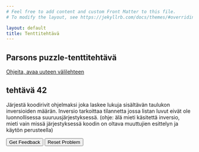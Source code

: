 ```yaml
---
# Feel free to add content and custom Front Matter to this file.
# To modify the layout, see https://jekyllrb.com/docs/themes/#overriding-theme-defaults

layout: default
title: Tenttitehtävä
---
```


## Parsons puzzle-tenttitehtävä 
[Ohjeita, avaa uuteen välilehteen](../ohjeet.md)

## tehtävä 42
Järjestä koodirivit ohjelmaksi joka laskee lukuja sisältävän taulukon inversioiden määrän. Inversio tarkoittaa tilannetta jossa listan luvut eivät ole luonnollisessa suuruusjärjestyksessä. (ohje: älä mieti käsitettä inversio, mieti vain missä järjestyksessä koodin on oltava muuttujien esittelyn ja käytön perusteella)
<div id="P42-sortableTrash" class="sortable-code"></div> 
<div id="P42-sortable" class="sortable-code"></div> 
<div style="clear:both;"></div> 
<p> 
    <input id="P42-feedbackLink" value="Get Feedback" type="button" /> 
    <input id="P42-newInstanceLink" value="Reset Problem" type="button" /> 
</p> 
<script type="text/javascript"> 
(function(){
  var initial = "function number_of_InversionsNaive(arr) {\n" +
    "    var ctr = 0;\n" +
    "    for (var i = 0; i < arr.length; i++) {\n" +
    "        for (var j = i + 1; j < arr.length; j++) {\n" +
    "            if (arr[i] > arr[j]) \n" +
    "              ctr++;\n" +
    "        }\n" +
    "    }\n" +
    "    return ctr;\n" +
    "} \\n console.log(number_of_InversionsNaive([0, 3, 2, 5, 9]));    \\n console.log(number_of_InversionsNaive([1, 5, 4, 3]));    \\n ";
  var parsonsPuzzle = new ParsonsWidget({
    "sortableId": "P42-sortable",
    "max_wrong_lines": 10,
    "grader": ParsonsWidget._graders.LineBasedGrader,
    "exec_limit": 2500,
    "can_indent": true,
    "x_indent": 50,
    "lang": "en",
    "trashId": "P42-sortableTrash"
  });
  parsonsPuzzle.init(initial);
  parsonsPuzzle.shuffleLines();
  $("#P42-newInstanceLink").click(function(event){ 
      event.preventDefault(); 
      parsonsPuzzle.shuffleLines(); 
  }); 
  $("#P42-feedbackLink").click(function(event){ 
      event.preventDefault(); 
      parsonsPuzzle.getFeedback(); 
  }); 
})(); 
</script>




